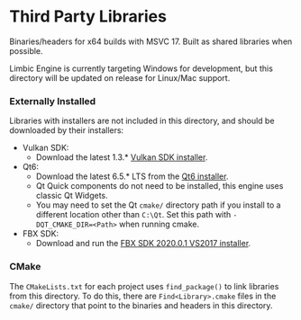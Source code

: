 # Third Party Libraries
Binaries/headers for x64 builds with MSVC 17. Built as shared libraries
when possible.

Limbic Engine is currently targeting Windows for development, but this
directory will be updated on release for Linux/Mac support.

### Externally Installed
Libraries with installers are not included in this directory, and should be
downloaded by their installers:

* Vulkan SDK:
    * Download the latest 1.3.* [Vulkan SDK installer](https://vulkan.lunarg.com/sdk/home#windows).
* Qt6:
    * Download the latest 6.5.* LTS from the
      [Qt6 installer](https://www.qt.io/download).
    * Qt Quick components do not need to be installed, this engine uses classic
      Qt Widgets.
    * You may need to set the Qt `cmake/` directory path if you install to a
      different location other than `C:\Qt`. Set this path with
      `-DQT_CMAKE_DIR=<Path>` when running cmake.
* FBX SDK:
    * Download and run the
      [FBX SDK 2020.0.1 VS2017 installer](https://www.autodesk.com/developer-network/platform-technologies/fbx-sdk-2020-0).

### CMake
The `CMakeLists.txt` for each project uses `find_package()` to link libraries from this
directory. To do this, there are `Find<Library>.cmake` files in the `cmake/` directory
that point to the binaries and headers in this directory.